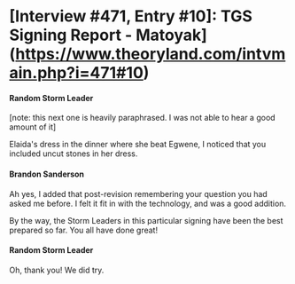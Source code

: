 # [Interview #471, Entry #10]: TGS Signing Report - Matoyak](https://www.theoryland.com/intvmain.php?i=471#10)

#### Random Storm Leader

[note: this next one is heavily paraphrased. I was not able to hear a good amount of it]
  
Elaida's dress in the dinner where she beat Egwene, I noticed that you included uncut
stones in her dress.

#### Brandon Sanderson

Ah yes, I added that post-revision remembering your question you had asked me before. I felt it fit in with the technology, and was a good addition.

By the way, the Storm Leaders in this particular signing have been the best prepared so far. You all have done great!

#### Random Storm Leader

Oh, thank you! We did try.

